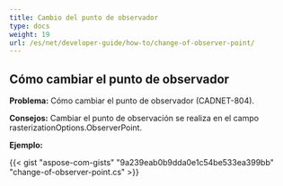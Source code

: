 ```yaml
---
title: Cambio del punto de observador
type: docs
weight: 19
url: /es/net/developer-guide/how-to/change-of-observer-point/
---
```


## **Cómo cambiar el punto de observador**

**Problema:** Cómo cambiar el punto de observador (CADNET-804).

**Consejos:** Cambiar el punto de observación se realiza en el campo rasterizationOptions.ObserverPoint.

**Ejemplo:**

{{< gist "aspose-com-gists" "9a239eab0b9dda0e1c54be533ea399bb" "change-of-observer-point.cs" >}}
